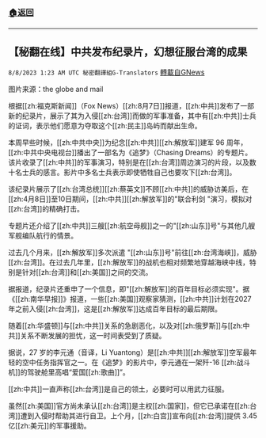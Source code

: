 ###  [:house:返回](README.md)
---


## 【秘翻在线】中共发布纪录片，幻想征服台湾的成果
`8/8/2023 1:23 AM UTC 秘密翻譯組G-Translators` [轉載自GNews](https://gnews.org/articles/1534033)

图片来源：the globe and mail

根据[[zh:福克斯新闻]]（Fox News）[[zh:8月7日]]报道，[[zh:中共]]发布了一部新的纪录片，展示了其为入侵[[zh:台湾]]而做的军事准备，其中有[[zh:中共]]士兵的证词，表示他们愿意为夺取这个[[zh:民主]]岛屿而献出生命。

本周早些时候，[[zh:中共中央]]为纪念[[zh:中共]][[zh:解放军]]建军 96 周年，[[zh:中共中央电视台]]播出了一部名为《追梦》（Chasing Dreams）的专题片。该片收录了[[zh:中共]]的军事演习，特别是在[[zh:台湾]]周边演习的片段，以及数十名士兵的感言。影片中多名士兵表示即使牺牲自己也要攻下[[zh:台湾]]。

该纪录片展示了[[zh:台湾总统]][[zh:蔡英文]]不顾[[zh:中共]]的威胁访美后，在[[zh:4月8日]]至10日期间，[[zh:中共]][[zh:解放军]]的"联合利剑 "演习，模拟对[[zh:台湾]]的精确打击。

专题片还介绍了[[zh:中共]]三艘[[zh:航空母舰]]之一的"[[zh:山东]]号"与其他几艘军舰编队航行的情景。

过去几个月来，[[zh:解放军]]多次派遣 "[[zh:山东]]号"前往[[zh:台湾海峡]]，威胁[[zh:台湾]]。在过去几年里，[[zh:解放军]]的战机也相对频繁地穿越海峡中线，特别是针对[[zh:台湾]]和[[zh:美国]]之间的交流。

据报道，纪录片还重申了一个信息，即"[[zh:解放军]]的百年目标必须实现"。据《[[zh:南华早报]]》报道，一些[[zh:美国]]观察家猜测，[[zh:中共]]计划在2027年之前入侵[[zh:台湾]]，这是[[zh:解放军]]达成百年目标的最后期限。

随着[[zh:华盛顿]]与[[zh:中共]]关系的急剧恶化，以及对[[zh:俄罗斯]]与[[zh:中共]]关系不断发展的担忧，这一时间表受到了质疑。

据说，27 岁的李元通（音译，Li Yuantong）是[[zh:中共]][[zh:解放军]]空军最年轻的空中任务指挥官之一。在《追梦》的影片中，李元通在一架歼-16 [[zh:战斗机]]的驾驶舱里高唱“爱国[[zh:歌曲]]”。

[[zh:中共]]一直声称[[zh:台湾]]是自己的领土，必要时可以用武力征服。

虽然[[zh:美国]]官方尚未承认[[zh:台湾]]是主权[[zh:国家]]，但它已承诺在[[zh:台湾]]遭到入侵时帮助其进行自卫。上个月，[[zh:白宫]]宣布向[[zh:台湾]]提供 3.45 亿[[zh:美元]]的军事援助。
